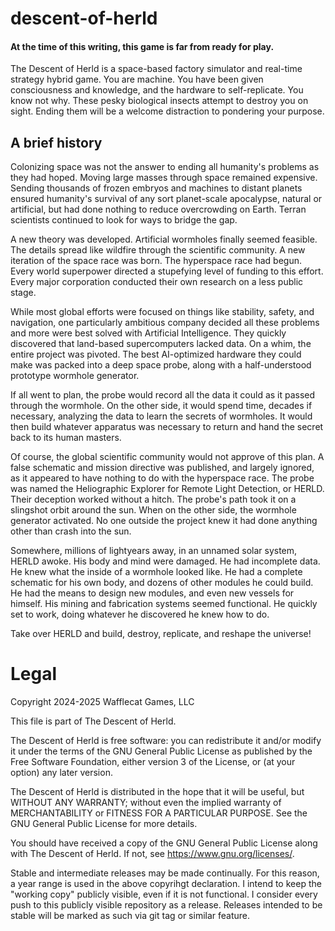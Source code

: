 # descent-of-herld

#### At the time of this writing, this game is far from ready for play.

The Descent of Herld is a space-based factory simulator and real-time strategy hybrid game. You are machine. You have been given consciousness and knowledge, and the hardware to self-replicate. You know not why. These pesky biological insects attempt to destroy you on sight. Ending them will be a welcome distraction to pondering your purpose.

## A brief history

Colonizing space was not the answer to ending all humanity's problems as they had hoped. Moving large masses through space remained expensive. Sending thousands of frozen embryos and machines to distant planets ensured humanity's survival of any sort planet-scale apocalypse, natural or artificial, but had done nothing to reduce overcrowding on Earth. Terran scientists continued to look for ways to bridge the gap.

A new theory was developed. Artificial wormholes finally seemed feasible. The details spread like wildfire through the scientific community. A new iteration of the space race was born. The hyperspace race had begun. Every world superpower directed a stupefying level of funding to this effort. Every major corporation conducted their own research on a less public stage.

While most global efforts were focused on things like stability, safety, and navigation, one particularly ambitious company decided all these problems and more were best solved with Artificial Intelligence. They quickly discovered that land-based supercomputers lacked data. On a whim, the entire project was pivoted. The best AI-optimized hardware they could make was packed into a deep space probe, along with a half-understood prototype wormhole generator.

If all went to plan, the probe would record all the data it could as it passed through the wormhole. On the other side, it would spend time, decades if necessary, analyzing the data to learn the secrets of wormholes. It would then build whatever apparatus was necessary to return and hand the secret back to its human masters.

Of course, the global scientific community would not approve of this plan. A false schematic and mission directive was published, and largely ignored, as it appeared to have nothing to do with the hyperspace race. The probe was named the Heliographic Explorer for Remote Light Detection, or HERLD. Their deception worked without a hitch. The probe's path took it on a slingshot orbit around the sun. When on the other side, the wormhole generator activated. No one outside the project knew it had done anything other than crash into the sun.

Somewhere, millions of lightyears away, in an unnamed solar system, HERLD awoke. His body and mind were damaged. He had incomplete data. He knew what the inside of a wormhole looked like. He had a complete schematic for his own body, and dozens of other modules he could build. He had the means to design new modules, and even new vessels for himself. His mining and fabrication systems seemed functional. He quickly set to work, doing whatever he discovered he knew how to do.

Take over HERLD and build, destroy, replicate, and reshape the universe!







# Legal

Copyright 2024-2025 Wafflecat Games, LLC

This file is part of The Descent of Herld.

The Descent of Herld is free software: you can redistribute it and/or modify it under the terms of the GNU General Public License as published by the Free Software Foundation, either version 3 of the License, or (at your option) any later version.

The Descent of Herld is distributed in the hope that it will be useful, but WITHOUT ANY WARRANTY; without even the implied warranty of MERCHANTABILITY or FITNESS FOR A PARTICULAR PURPOSE. See the GNU General Public License for more details.

You should have received a copy of the GNU General Public License along with The Descent of Herld. If not, see <https://www.gnu.org/licenses/>.

Stable and intermediate releases may be made continually. For this reason, a year range is used in the above copyrihgt declaration. I intend to keep the "working copy" publicly visible, even if it is not functional. I consider every push to this publicly visible repository as a release. Releases intended to be stable will be marked as such via git tag or similar feature.





